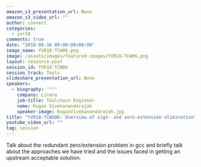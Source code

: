```yaml
---
amazon_s3_presentation_url: None
amazon_s3_video_url: ""
author: connect
categories:
  - yvr18
comments: true
date: "2018-09-16 09:00:00+00:00"
image_name: YVR18-TCW06.png
image: /assets/images/featured-images/YVR18-TCW06.png
layout: resource-post
session_id: YVR18-TCW06
session_track: Tools
slideshare_presentation_url: None
speakers:
  - biography: '""'
    company: Linaro
    job-title: Toolchain Engineer
    name: Kugan Vivekanandarajah
    speaker-image: KuganVivekanandarajah.jpg
title: "YVR18-TCWG06: Overview of sign- and zero-extension elimination"
youtube_video_url: ""
tag: session
---
```


Talk about the redundant zero/extension problem in gcc and briefly talk about the approaches we have tried and the issues faced in getting an upstream acceptable solution.
